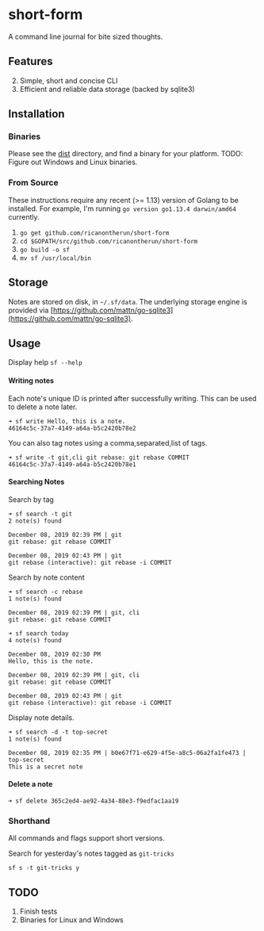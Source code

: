 # short-form

A command line journal for bite sized thoughts.

## Features

2. Simple, short and concise CLI
3. Efficient and reliable data storage (backed by sqlite3)

## Installation

### Binaries
Please see the [dist](dist) directory, and find a binary for your platform. TODO: Figure out Windows and Linux binaries.

### From Source
These instructions require any recent (>= 1.13) version of Golang to be installed. For example, I'm running `go version go1.13.4 darwin/amd64` currently.

1. `go get github.com/ricanontherun/short-form`
2. `cd $GOPATH/src/github.com/ricanontherun/short-form`
3. `go build -o sf`
3. `mv sf /usr/local/bin`

## Storage
Notes are stored on disk, in `~/.sf/data`. The underlying storage engine is provided via [https://github.com/mattn/go-sqlite3](https://github.com/mattn/go-sqlite3).

## Usage

Display help
`sf --help`
#### Writing notes
Each note's unique ID is printed after successfully writing. This can be used to delete a note later.
```
➜ sf write Hello, this is a note.
46164c5c-37a7-4149-a64a-b5c2420b78e2
```

You can also tag notes using a comma,separated,list of tags.
```
➜ sf write -t git,cli git rebase: git rebase COMMIT
46164c5c-37a7-4149-a64a-b5c2420b78e1
```

#### Searching Notes

Search by tag
```
➜ sf search -t git
2 note(s) found

December 08, 2019 02:39 PM | git
git rebase: git rebase COMMIT

December 08, 2019 02:43 PM | git
git rebase (interactive): git rebase -i COMMIT
```

Search by note content
```
➜ sf search -c rebase
1 note(s) found

December 08, 2019 02:39 PM | git, cli
git rebase: git rebase COMMIT
```

```
➜ sf search today
4 note(s) found

December 08, 2019 02:30 PM
Hello, this is the note.

December 08, 2019 02:39 PM | git, cli
git rebase: git rebase COMMIT

December 08, 2019 02:43 PM | git
git rebase (interactive): git rebase -i COMMIT
```

Display note details.
```
➜ sf search -d -t top-secret 
1 note(s) found

December 08, 2019 02:35 PM | b0e67f71-e629-4f5e-a8c5-06a2fa1fe473 | top-secret
This is a secret note
```

#### Delete a note
```
➜ sf delete 365c2ed4-ae92-4a34-88e3-f9edfac1aa19
```

### Shorthand
All commands and flags support short versions.

Search for yesterday's notes tagged as `git-tricks`
```
sf s -t git-tricks y
```

## TODO

1. Finish tests
2. Binaries for Linux and Windows